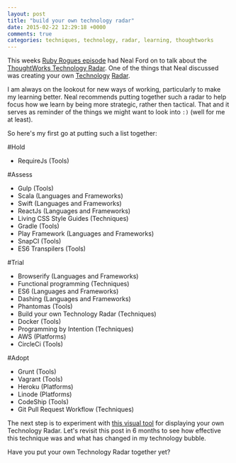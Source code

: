 ```yaml
---
layout: post
title: "build your own technology radar"
date: 2015-02-22 12:29:18 +0000
comments: true
categories: techniques, technology, radar, learning, thoughtworks
---
```

This weeks [Ruby Rogues episode](http://devchat.tv/ruby-rogues/195-rr-building-your-technology-radar-with-neal-ford) had Neal Ford on to talk about the [ThoughtWorks Technology Radar](http://www.thoughtworks.com/radar). One of the things that Neal discussed was creating your own [Technology](http://nealford.com/memeagora/2013/05/28/build_your_own_technology_radar.html) [Radar](https://www.youtube.com/watch?v=3cqf1neieE4). 

I am always on the lookout for new ways of working, particularly to make my learning better. Neal recommends putting together such a radar to help focus how we learn by being more strategic, rather then tactical. That and it serves as reminder of the things we might want to look into `:)` (well for me at least).

So here's my first go at putting such a list together:

#Hold
* RequireJs (Tools)

#Assess
* Gulp (Tools)
* Scala (Languages and Frameworks)
* Swift (Languages and Frameworks)
* ReactJs (Languages and Frameworks)
* Living CSS Style Guides (Techniques)
* Gradle (Tools)
* Play Framework (Languages and Frameworks)
* SnapCI (Tools)
* ES6 Transpilers (Tools)

#Trial
* Browserify (Languages and Frameworks)
* Functional programming (Techniques)
* ES6 (Languages and Frameworks)
* Dashing (Languages and Frameworks)
* Phantomas (Tools)
* Build your own Technology Radar (Techniques)
* Docker (Tools)
* Programming by Intention (Techniques)
* AWS (Platforms)
* CircleCi (Tools)

#Adopt
* Grunt (Tools)
* Vagrant (Tools)
* Heroku (Platforms)
* Linode (Platforms)
* CodeShip (Tools)
* Git Pull Request Workflow (Techniques)

The next step is to experiment with [this visual tool](https://github.com/bdargan/techradar) for displaying your own Technology Radar. Let's revisit this post in 6 months to see how effective this technique was and what has changed in my technology bubble. 

Have you put your own Technology Radar together yet?
